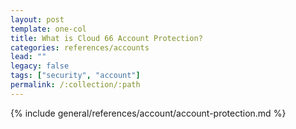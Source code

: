 ```yaml
---
layout: post
template: one-col
title: What is Cloud 66 Account Protection?
categories: references/accounts
lead: ""
legacy: false
tags: ["security", "account"]
permalink: /:collection/:path
---
```



{% include general/references/account/account-protection.md %}
